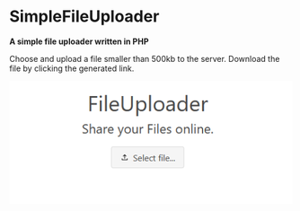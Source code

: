 # SimpleFileUploader

**A simple file uploader written in PHP**

Choose and upload a file smaller than 500kb to the server. Download the file by clicking the generated link.

![Screenshot of the file uploader](https://raw.githubusercontent.com/SixCore/SimpleFileUpload/master/screenshot1.png)


